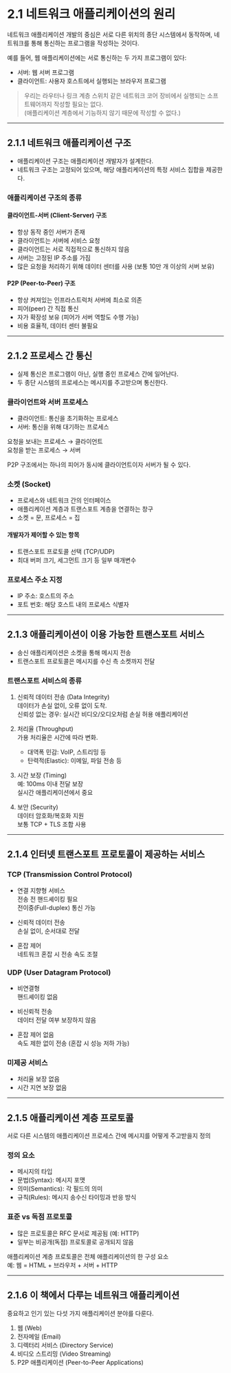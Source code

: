 # 2.1 네트워크 애플리케이션의 원리

네트워크 애플리케이션 개발의 중심은 서로 다른 위치의 종단 시스템에서 동작하며, 네트워크를 통해 통신하는 프로그램을 작성하는 것이다.

예를 들어, 웹 애플리케이션에는 서로 통신하는 두 가지 프로그램이 있다:

- 서버: 웹 서버 프로그램
- 클라이언트: 사용자 호스트에서 실행되는 브라우저 프로그램

> 우리는 라우터나 링크 계층 스위치 같은 네트워크 코어 장비에서 실행되는 소프트웨어까지 작성할 필요는 없다.  
> (애플리케이션 계층에서 기능하지 않기 때문에 작성할 수 없다.)

---

## 2.1.1 네트워크 애플리케이션 구조

- 애플리케이션 구조는 애플리케이션 개발자가 설계한다.
- 네트워크 구조는 고정되어 있으며, 해당 애플리케이션의 특정 서비스 집합을 제공한다.

### 애플리케이션 구조의 종류

#### 클라이언트-서버 (Client-Server) 구조

- 항상 동작 중인 서버가 존재
- 클라이언트는 서버에 서비스 요청
- 클라이언트는 서로 직접적으로 통신하지 않음
- 서버는 고정된 IP 주소를 가짐
- 많은 요청을 처리하기 위해 데이터 센터를 사용 (보통 10만 개 이상의 서버 보유)

#### P2P (Peer-to-Peer) 구조

- 항상 켜져있는 인프라스트럭처 서버에 최소로 의존
- 피어(peer) 간 직접 통신
- 자가 확장성 보유 (피어가 서버 역할도 수행 가능)
- 비용 효율적, 데이터 센터 불필요

---

## 2.1.2 프로세스 간 통신

- 실제 통신은 프로그램이 아닌, 실행 중인 프로세스 간에 일어난다.
- 두 종단 시스템의 프로세스는 메시지를 주고받으며 통신한다.

### 클라이언트와 서버 프로세스

- 클라이언트: 통신을 초기화하는 프로세스
- 서버: 통신을 위해 대기하는 프로세스

요청을 보내는 프로세스 → 클라이언트  
요청을 받는 프로세스 → 서버

P2P 구조에서는 하나의 피어가 동시에 클라이언트이자 서버가 될 수 있다.

### 소켓 (Socket)

- 프로세스와 네트워크 간의 인터페이스
- 애플리케이션 계층과 트랜스포트 계층을 연결하는 창구
- 소켓 = 문, 프로세스 = 집

#### 개발자가 제어할 수 있는 항목

- 트랜스포트 프로토콜 선택 (TCP/UDP)
- 최대 버퍼 크기, 세그먼트 크기 등 일부 매개변수

### 프로세스 주소 지정

- IP 주소: 호스트의 주소
- 포트 번호: 해당 호스트 내의 프로세스 식별자

---

## 2.1.3 애플리케이션이 이용 가능한 트랜스포트 서비스

- 송신 애플리케이션은 소켓을 통해 메시지 전송
- 트랜스포트 프로토콜은 메시지를 수신 측 소켓까지 전달

### 트랜스포트 서비스의 종류

1. 신뢰적 데이터 전송 (Data Integrity)  
   데이터가 손실 없이, 오류 없이 도착.  
   신뢰성 없는 경우: 실시간 비디오/오디오처럼 손실 허용 애플리케이션

2. 처리율 (Throughput)  
   가용 처리율은 시간에 따라 변화.  
   - 대역폭 민감: VoIP, 스트리밍 등  
   - 탄력적(Elastic): 이메일, 파일 전송 등

3. 시간 보장 (Timing)  
   예: 100ms 이내 전달 보장  
   실시간 애플리케이션에서 중요

4. 보안 (Security)  
   데이터 암호화/복호화 지원  
   보통 TCP + TLS 조합 사용

---

## 2.1.4 인터넷 트랜스포트 프로토콜이 제공하는 서비스

### TCP (Transmission Control Protocol)

- 연결 지향형 서비스  
  전송 전 핸드셰이킹 필요  
  전이중(Full-duplex) 통신 가능

- 신뢰적 데이터 전송  
  손실 없이, 순서대로 전달

- 혼잡 제어  
  네트워크 혼잡 시 전송 속도 조절

### UDP (User Datagram Protocol)

- 비연결형  
  핸드셰이킹 없음

- 비신뢰적 전송  
  데이터 전달 여부 보장하지 않음

- 혼잡 제어 없음  
  속도 제한 없이 전송 (혼잡 시 성능 저하 가능)

### 미제공 서비스

- 처리율 보장 없음
- 시간 지연 보장 없음

---

## 2.1.5 애플리케이션 계층 프로토콜

서로 다른 시스템의 애플리케이션 프로세스 간에 메시지를 어떻게 주고받을지 정의

### 정의 요소

- 메시지의 타입
- 문법(Syntax): 메시지 포맷
- 의미(Semantics): 각 필드의 의미
- 규칙(Rules): 메시지 송수신 타이밍과 반응 방식

### 표준 vs 독점 프로토콜

- 많은 프로토콜은 RFC 문서로 제공됨 (예: HTTP)
- 일부는 비공개(독점) 프로토콜로 공개되지 않음

애플리케이션 계층 프로토콜은 전체 애플리케이션의 한 구성 요소  
예: 웹 = HTML + 브라우저 + 서버 + HTTP

---

## 2.1.6 이 책에서 다루는 네트워크 애플리케이션

중요하고 인기 있는 다섯 가지 애플리케이션 분야를 다룬다.

1. 웹 (Web)
2. 전자메일 (Email)
3. 디렉터리 서비스 (Directory Service)
4. 비디오 스트리밍 (Video Streaming)
5. P2P 애플리케이션 (Peer-to-Peer Applications)
